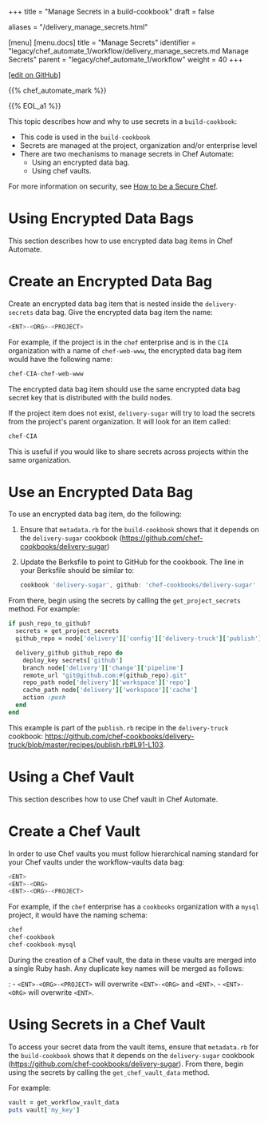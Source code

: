+++
title = "Manage Secrets in a build-cookbook"
draft = false

aliases = "/delivery_manage_secrets.html"

[menu]
  [menu.docs]
    title = "Manage Secrets"
    identifier = "legacy/chef_automate_1/workflow/delivery_manage_secrets.md Manage Secrets"
    parent = "legacy/chef_automate_1/workflow"
    weight = 40
+++    

[\[edit on
GitHub\]](https://github.com/chef/chef-web-docs/blob/master/chef_master/source/delivery_manage_secrets.rst)

<meta name="robots" content="noindex">

{{% chef_automate_mark %}}

{{% EOL_a1 %}}

This topic describes how and why to use secrets in a `build-cookbook`:

-   This code is used in the `build-cookbook`
-   Secrets are managed at the project, organization and/or enterprise
    level
-   There are two mechanisms to manage secrets in Chef Automate:
    -   Using an encrypted data bag.
    -   Using chef vaults.

For more information on security, see [How to be a Secure
Chef](https://learn.chef.io/tracks/administering-chef-installation/).

Using Encrypted Data Bags
=========================

This section describes how to use encrypted data bag items in Chef
Automate.

Create an Encrypted Data Bag
============================

Create an encrypted data bag item that is nested inside the
`delivery-secrets` data bag. Give the encrypted data bag item the name:

``` javascript
<ENT>-<ORG>-<PROJECT>
```

For example, if the project is in the `chef` enterprise and is in the
`CIA` organization with a name of `chef-web-www`, the encrypted data bag
item would have the following name:

``` javascript
chef-CIA-chef-web-www
```

The encrypted data bag item should use the same encrypted data bag
secret key that is distributed with the build nodes.

If the project item does not exist, `delivery-sugar` will try to load
the secrets from the project's parent organization. It will look for an
item called:

``` javascript
chef-CIA
```

This is useful if you would like to share secrets across projects within
the same organization.

Use an Encrypted Data Bag
=========================

To use an encrypted data bag item, do the following:

1.  Ensure that `metadata.rb` for the `build-cookbook` shows that it
    depends on the `delivery-sugar` cookbook
    (<https://github.com/chef-cookbooks/delivery-sugar>)

2.  Update the Berksfile to point to GitHub for the cookbook. The line
    in your Berksfile should be similar to:

    ``` javascript
    cookbook 'delivery-sugar', github: 'chef-cookbooks/delivery-sugar'
    ```

From there, begin using the secrets by calling the `get_project_secrets`
method. For example:

``` ruby
if push_repo_to_github?
  secrets = get_project_secrets
  github_repo = node['delivery']['config']['delivery-truck']['publish']['github']

  delivery_github github_repo do
    deploy_key secrets['github']
    branch node['delivery']['change']['pipeline']
    remote_url "git@github.com:#{github_repo}.git"
    repo_path node['delivery']['workspace']['repo']
    cache_path node['delivery']['workspace']['cache']
    action :push
  end
end
```

This example is part of the `publish.rb` recipe in the `delivery-truck`
cookbook:
<https://github.com/chef-cookbooks/delivery-truck/blob/master/recipes/publish.rb#L91-L103>.

Using a Chef Vault
==================

This section describes how to use Chef vault in Chef Automate.

Create a Chef Vault
===================

In order to use Chef vaults you must follow hierarchical naming standard
for your Chef vaults under the <span
class="title-ref">workflow-vaults</span> data bag:

``` javascript
<ENT>
<ENT>-<ORG>
<ENT>-<ORG>-<PROJECT>
```

For example, if the `chef` enterprise has a `cookbooks` organization
with a `mysql` project, it would have the naming schema:

``` javascript
chef
chef-cookbook
chef-cookbook-mysql
```

During the creation of a Chef vault, the data in these vaults are merged into a single Ruby hash. Any duplicate key names will be merged as follows:

:   -   `<ENT>-<ORG>-<PROJECT>` will overwrite `<ENT>-<ORG>` and
        `<ENT>`.
    -   `<ENT>-<ORG>` will overwrite `<ENT>`.

Using Secrets in a Chef Vault
=============================

To access your secret data from the vault items, ensure that
`metadata.rb` for the `build-cookbook` shows that it depends on the
`delivery-sugar` cookbook
(<https://github.com/chef-cookbooks/delivery-sugar>). From there, begin
using the secrets by calling the `get_chef_vault_data` method.

For example:

``` ruby
vault = get_workflow_vault_data
puts vault['my_key']
```
